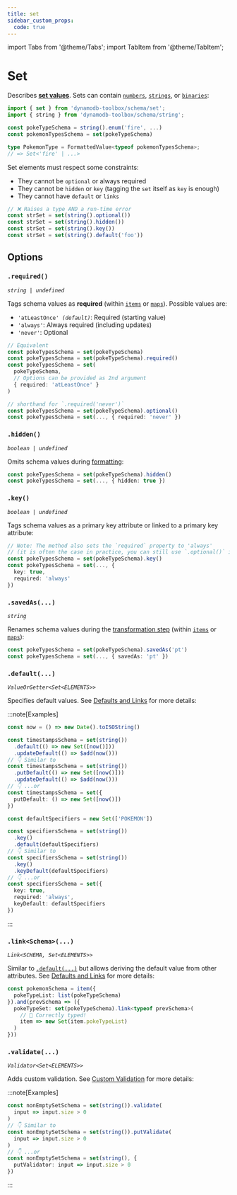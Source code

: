 ```yaml
---
title: set
sidebar_custom_props:
  code: true
---
```


import Tabs from '@theme/Tabs';
import TabItem from '@theme/TabItem';

# Set

Describes [**set values**](https://docs.aws.amazon.com/amazondynamodb/latest/developerguide/HowItWorks.NamingRulesDataTypes.html#HowItWorks.DataTypes). Sets can contain [`numbers`](../8-number/index.md), [`strings`](../9-string/index.md), or [`binaries`](../10-binary/index.md):

```ts
import { set } from 'dynamodb-toolbox/schema/set';
import { string } from 'dynamodb-toolbox/schema/string';

const pokeTypeSchema = string().enum('fire', ...)
const pokemonTypesSchema = set(pokeTypeSchema)

type PokemonType = FormattedValue<typeof pokemonTypesSchema>;
// => Set<'fire' | ...>
```

Set elements must respect some constraints:

- They cannot be `optional` or always required
- They cannot be `hidden` or `key` (tagging the `set` itself as `key` is enough)
- They cannot have `default` or `links`

```ts
// ❌ Raises a type AND a run-time error
const strSet = set(string().optional())
const strSet = set(string().hidden())
const strSet = set(string().key())
const strSet = set(string().default('foo'))
```

## Options

### `.required()`

<p style={{ marginTop: '-15px' }}><i><code>string | undefined</code></i></p>

Tags schema values as **required** (within [`items`](../13-item/index.md) or [`maps`](../14-map/index.md)). Possible values are:

- <code>'atLeastOnce' <i>(default)</i></code>: Required (starting value)
- `'always'`: Always required (including updates)
- `'never'`: Optional

```ts
// Equivalent
const pokeTypesSchema = set(pokeTypeSchema)
const pokeTypesSchema = set(pokeTypeSchema).required()
const pokeTypesSchema = set(
  pokeTypeSchema,
  // Options can be provided as 2nd argument
  { required: 'atLeastOnce' }
)

// shorthand for `.required('never')`
const pokeTypesSchema = set(pokeTypeSchema).optional()
const pokeTypesSchema = set(..., { required: 'never' })
```

### `.hidden()`

<p style={{ marginTop: '-15px' }}><i><code>boolean | undefined</code></i></p>

Omits schema values during [formatting](../17-actions/2-format.md):

```ts
const pokeTypesSchema = set(pokeTypeSchema).hidden()
const pokeTypesSchema = set(..., { hidden: true })
```

### `.key()`

<p style={{ marginTop: '-15px' }}><i><code>boolean | undefined</code></i></p>

Tags schema values as a primary key attribute or linked to a primary key attribute:

```ts
// Note: The method also sets the `required` property to 'always'
// (it is often the case in practice, you can still use `.optional()` if needed)
const pokeTypesSchema = set(pokeTypeSchema).key()
const pokeTypesSchema = set(..., {
  key: true,
  required: 'always'
})
```

### `.savedAs(...)`

<p style={{ marginTop: '-15px' }}><i><code>string</code></i></p>

Renames schema values during the [transformation step](../17-actions/1-parse.md) (within [`items`](../13-item/index.md) or [`maps`](../14-map/index.md)):

```ts
const pokeTypesSchema = set(pokeTypeSchema).savedAs('pt')
const pokeTypesSchema = set(..., { savedAs: 'pt' })
```

### `.default(...)`

<p style={{ marginTop: '-15px' }}><i><code>ValueOrGetter&lt;Set&lt;ELEMENTS&gt;&gt;</code></i></p>

Specifies default values. See [Defaults and Links](../2-defaults-and-links/index.md) for more details:

:::note[Examples]

<Tabs>
<TabItem value="put-update" label="Put/Update">

```ts
const now = () => new Date().toISOString()

const timestampsSchema = set(string())
  .default(() => new Set([now()]))
  .updateDefault(() => $add(now()))
// 👇 Similar to
const timestampsSchema = set(string())
  .putDefault(() => new Set([now()]))
  .updateDefault(() => $add(now()))
// 👇 ...or
const timestampsSchema = set({
  putDefault: () => new Set([now()])
})
```

</TabItem>
<TabItem value="key" label="Key">

```ts
const defaultSpecifiers = new Set(['POKEMON'])

const specifiersSchema = set(string())
  .key()
  .default(defaultSpecifiers)
// 👇 Similar to
const specifiersSchema = set(string())
  .key()
  .keyDefault(defaultSpecifiers)
// 👇 ...or
const specifiersSchema = set({
  key: true,
  required: 'always',
  keyDefault: defaultSpecifiers
})
```

</TabItem>
</Tabs>

:::

### `.link<Schema>(...)`

<p style={{ marginTop: '-15px' }}><i><code>Link&lt;SCHEMA, Set&lt;ELEMENTS&gt;&gt;</code></i></p>

Similar to [`.default(...)`](#default) but allows deriving the default value from other attributes. See [Defaults and Links](../2-defaults-and-links/index.md) for more details:

```ts
const pokemonSchema = item({
  pokeTypeList: list(pokeTypeSchema)
}).and(prevSchema => ({
  pokeTypeSet: set(pokeTypeSchema).link<typeof prevSchema>(
    // 🙌 Correctly typed!
    item => new Set(item.pokeTypeList)
  )
}))
```

### `.validate(...)`

<p style={{ marginTop: '-15px' }}><i><code>Validator&lt;Set&lt;ELEMENTS&gt;&gt;</code></i></p>

Adds custom validation. See [Custom Validation](../3-custom-validation/index.md) for more details:

:::note[Examples]

```ts
const nonEmptySetSchema = set(string()).validate(
  input => input.size > 0
)
// 👇 Similar to
const nonEmptySetSchema = set(string()).putValidate(
  input => input.size > 0
)
// 👇 ...or
const nonEmptySetSchema = set(string(), {
  putValidator: input => input.size > 0
})
```

:::
